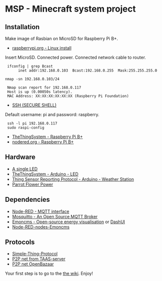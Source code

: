 # MSP - Minecraft system project 

## Installation

Make image of Rasbian on MicroSD for Raspberry Pi B+.

* [raspberrypi.org - Linux install](http://www.raspberrypi.org/documentation/installation/installing-images/linux.md)

Insert MicroSD. Connected power. Connected network cable to router.

     ifconfig | grep Bcast
          inet addr:192.168.0.103  Bcast:192.168.0.255  Mask:255.255.255.0

    nmap -sn 192.168.0.103/24
 
     Nmap scan report for 192.168.0.117
     Host is up (0.00050s latency).
     MAC Address: XX:XX:XX:XX:XX:XX (Raspberry Pi Foundation)

* [SSH (SECURE SHELL)](http://www.raspberrypi.org/documentation/remote-access/ssh/)

Default  username: pi and password: raspberry.

     ssh -l pi 192.168.0.117
     sudo raspi-config

* [TheThingSystem - Raspberry Pi B+](https://github.com/TheThingSystem/steward/wiki/Bootstrapping-the-Raspberry-Pi)
* [nodered.org - Raspberry Pi B+](http://nodered.org/docs/hardware/raspberrypi.html)

## Hardware

* [A single LED](https://projects.drogon.net/raspberry-pi/gpio-examples/tux-crossing/gpio-examples-1-a-single-led/)
* [TheThingSystem - Arduino - LED](https://github.com/TheThingSystem/steward/wiki/Clients)
* [Thing Sensor Reporting Protocol - Arduino - Weather Station](https://github.com/TheThingSystem/steward/wiki/Thing-Sensor-Reporting-Protocol)
* [Parrot Flower Power](http://www.parrot.com/de/produkte/flower-power/)

## Dependencies

* [Node-RED - MQTT interface](https://github.com/node-red/node-red)
* [Mosquitto - An Open Source MQTT Broker](http://mosquitto.org/) 
* [Emoncms - Open-source energy visualisation](http://emoncms.org/)
or [DashUI](https://github.com/hobbyquaker/DashUI)
* [Node-RED-nodes-Emoncms](https://github.com/node-red/node-red-nodes/tree/master/io/emoncms)

## Protocols

* [Simple-Thing-Protocol](https://github.com/TheThingSystem/steward/wiki/Simple-Thing-Protocol)
* [P2P net from TAAS-server](https://github.com/TheThingsystem/TAAS-server)
* [P2P net OpenBazaar](https://github.com/OpenBazaar/OpenBazaar)

Your first step is to go to the [the wiki](https://github.com/Ignat99/msp/wiki). Enjoy!
